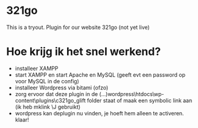 # 321go
This is a tryout. Plugin for our website 321go (not yet live)

# Hoe krijg ik het snel werkend?
* installeer XAMPP
* start XAMPP en start Apache en MySQL (geeft evt een password op voor MySQL in de config)
* installeer Wordpress via bitami (ofzo) 
* zorg ervoor dat deze plugin in de (...)wordpress\htdocs\wp-content\plugins\c321go_glift folder staat of maak een symbolic link aan (ik heb mklink \J gebruikt)
* wordpress kan deplugin nu vinden, je hoeft hem alleen te activeren. klaar!